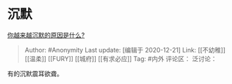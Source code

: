 # 沉默
[你越来越沉默的原因是什么?](https://www.zhihu.com/question/412546017/answer/1411343019)

> Author: #Anonymity
> Last update: [编辑于 2020-12-21]
> Link: [[不幼稚]] [[温柔]] [[FURY]] [[城府]] [[有求必应]]
> Tag: #内外
> 评论区：
> 泛讨论：

有的沉默震耳欲聋。
